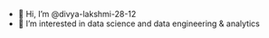 - 👋 Hi, I’m @divya-lakshmi-28-12
- 👀 I’m interested in data science and data engineering & analytics

<!---
divya-lakshmi-28-12/divya-lakshmi-28-12 is a ✨ special ✨ repository because its `README.md` (this file) appears on your GitHub profile.
You can click the Preview link to take a look at your changes.
--->
